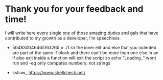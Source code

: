 # Thank you for your feedback and time!
I will write here every single one of those amazing dudes and gals that have contributed to my growth as a developer, I'm speechless. 

- 504830046465163265 = ./1.sh
  the inner elif and else that you indented are part of the same if block and there can't be more than one else in an if
  also exit inside a function will exit the script so echo "Loading.."  wont run and -eq only compares numbers, not strings
  
- sshaw_
  https://www.shellcheck.net/
